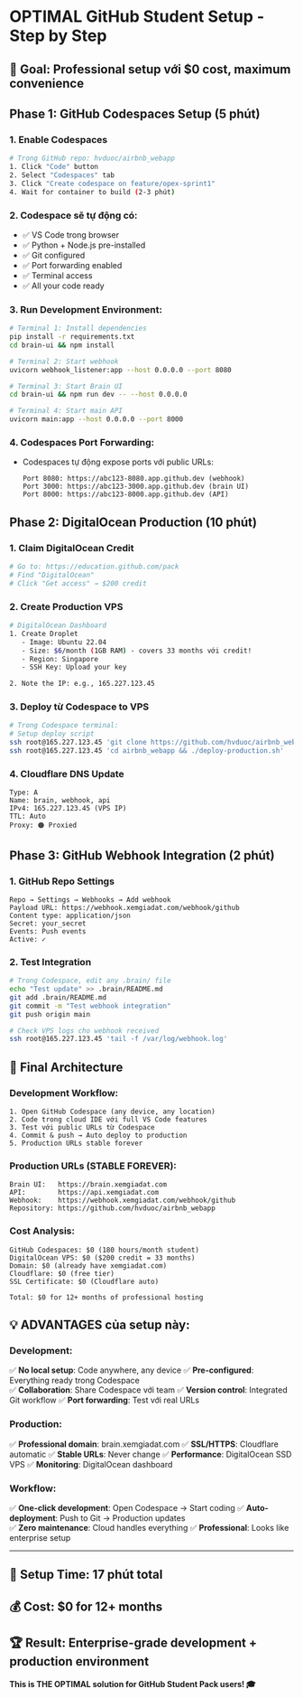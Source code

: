 # OPTIMAL GitHub Student Setup - Step by Step

## 🎯 Goal: Professional setup với $0 cost, maximum convenience

## Phase 1: GitHub Codespaces Setup (5 phút)

### 1. Enable Codespaces
```bash
# Trong GitHub repo: hvduoc/airbnb_webapp
1. Click "Code" button  
2. Select "Codespaces" tab
3. Click "Create codespace on feature/opex-sprint1"
4. Wait for container to build (2-3 phút)
```

### 2. Codespace sẽ tự động có:
- ✅ VS Code trong browser
- ✅ Python + Node.js pre-installed
- ✅ Git configured
- ✅ Port forwarding enabled
- ✅ Terminal access
- ✅ All your code ready

### 3. Run Development Environment:
```bash
# Terminal 1: Install dependencies
pip install -r requirements.txt
cd brain-ui && npm install

# Terminal 2: Start webhook  
uvicorn webhook_listener:app --host 0.0.0.0 --port 8080

# Terminal 3: Start Brain UI
cd brain-ui && npm run dev -- --host 0.0.0.0

# Terminal 4: Start main API  
uvicorn main:app --host 0.0.0.0 --port 8000
```

### 4. Codespaces Port Forwarding:
- Codespaces tự động expose ports với public URLs:
  ```
  Port 8080: https://abc123-8080.app.github.dev (webhook)
  Port 3000: https://abc123-3000.app.github.dev (brain UI)  
  Port 8000: https://abc123-8000.app.github.dev (API)
  ```

## Phase 2: DigitalOcean Production (10 phút)

### 1. Claim DigitalOcean Credit
```bash
# Go to: https://education.github.com/pack
# Find "DigitalOcean" 
# Click "Get access" → $200 credit
```

### 2. Create Production VPS
```bash
# DigitalOcean Dashboard
1. Create Droplet
   - Image: Ubuntu 22.04
   - Size: $6/month (1GB RAM) - covers 33 months với credit!
   - Region: Singapore
   - SSH Key: Upload your key

2. Note the IP: e.g., 165.227.123.45
```

### 3. Deploy từ Codespace to VPS
```bash
# Trong Codespace terminal:
# Setup deploy script
ssh root@165.227.123.45 'git clone https://github.com/hvduoc/airbnb_webapp.git'
ssh root@165.227.123.45 'cd airbnb_webapp && ./deploy-production.sh'
```

### 4. Cloudflare DNS Update
```
Type: A
Name: brain, webhook, api  
IPv4: 165.227.123.45 (VPS IP)
TTL: Auto
Proxy: 🟠 Proxied
```

## Phase 3: GitHub Webhook Integration (2 phút)

### 1. GitHub Repo Settings
```
Repo → Settings → Webhooks → Add webhook
Payload URL: https://webhook.xemgiadat.com/webhook/github
Content type: application/json
Secret: your_secret
Events: Push events
Active: ✓
```

### 2. Test Integration
```bash
# Trong Codespace, edit any .brain/ file
echo "Test update" >> .brain/README.md
git add .brain/README.md
git commit -m "Test webhook integration"  
git push origin main

# Check VPS logs cho webhook received
ssh root@165.227.123.45 'tail -f /var/log/webhook.log'
```

## 🎯 Final Architecture

### **Development Workflow:**
```
1. Open GitHub Codespace (any device, any location)
2. Code trong cloud IDE với full VS Code features
3. Test với public URLs từ Codespace
4. Commit & push → Auto deploy to production
5. Production URLs stable forever
```

### **Production URLs (STABLE FOREVER):**
```
Brain UI:   https://brain.xemgiadat.com
API:        https://api.xemgiadat.com  
Webhook:    https://webhook.xemgiadat.com/webhook/github
Repository: https://github.com/hvduoc/airbnb_webapp
```

### **Cost Analysis:**
```
GitHub Codespaces: $0 (180 hours/month student)
DigitalOcean VPS: $0 ($200 credit = 33 months)
Domain: $0 (already have xemgiadat.com)
Cloudflare: $0 (free tier)
SSL Certificate: $0 (Cloudflare auto)

Total: $0 for 12+ months of professional hosting
```

## 💡 ADVANTAGES của setup này:

### **Development:**
✅ **No local setup**: Code anywhere, any device
✅ **Pre-configured**: Everything ready trong Codespace  
✅ **Collaboration**: Share Codespace với team
✅ **Version control**: Integrated Git workflow
✅ **Port forwarding**: Test với real URLs

### **Production:**  
✅ **Professional domain**: brain.xemgiadat.com
✅ **SSL/HTTPS**: Cloudflare automatic
✅ **Stable URLs**: Never change
✅ **Performance**: DigitalOcean SSD VPS
✅ **Monitoring**: DigitalOcean dashboard

### **Workflow:**
✅ **One-click development**: Open Codespace → Start coding
✅ **Auto-deployment**: Push to Git → Production updates  
✅ **Zero maintenance**: Cloud handles everything
✅ **Professional**: Looks like enterprise setup

---

## 🚀 Setup Time: 17 phút total
## 💰 Cost: $0 for 12+ months  
## 🏆 Result: Enterprise-grade development + production environment

**This is THE OPTIMAL solution for GitHub Student Pack users! 🎓**